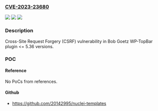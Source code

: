 ### [CVE-2023-23680](https://cve.mitre.org/cgi-bin/cvename.cgi?name=CVE-2023-23680)
![](https://img.shields.io/static/v1?label=Product&message=WP-TopBar&color=blue)
![](https://img.shields.io/static/v1?label=Version&message=n%2Fa%3C%3D%205.36%20&color=brighgreen)
![](https://img.shields.io/static/v1?label=Vulnerability&message=CWE-352%20Cross-Site%20Request%20Forgery%20(CSRF)&color=brighgreen)

### Description

Cross-Site Request Forgery (CSRF) vulnerability in Bob Goetz WP-TopBar plugin <= 5.36 versions.

### POC

#### Reference
No PoCs from references.

#### Github
- https://github.com/20142995/nuclei-templates


